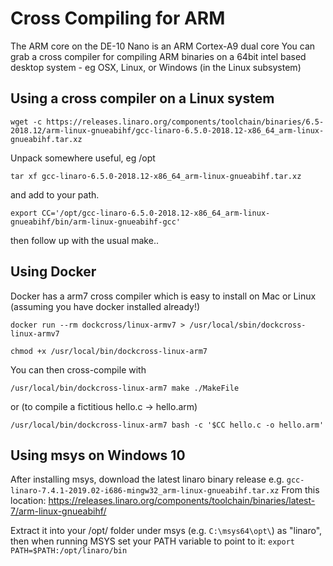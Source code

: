 # Cross Compiling for ARM

The ARM core on the DE-10 Nano is an ARM Cortex-A9 dual core
You can grab a cross compiler for compiling ARM binaries on a 64bit intel based desktop system - eg OSX, Linux, or Windows (in the Linux subsystem)


## Using a cross compiler on a Linux system
`wget -c https://releases.linaro.org/components/toolchain/binaries/6.5-2018.12/arm-linux-gnueabihf/gcc-linaro-6.5.0-2018.12-x86_64_arm-linux-gnueabihf.tar.xz`

Unpack somewhere useful, eg /opt

`tar xf gcc-linaro-6.5.0-2018.12-x86_64_arm-linux-gnueabihf.tar.xz`

and add to your path.

`export CC='/opt/gcc-linaro-6.5.0-2018.12-x86_64_arm-linux-gnueabihf/bin/arm-linux-gnueabihf-gcc'`

then follow up with the usual make..

## Using Docker
Docker has a arm7 cross compiler which is easy to install on Mac or Linux (assuming you have docker installed already!)

`docker run --rm dockcross/linux-armv7 > /usr/local/sbin/dockcross-linux-armv7`

`chmod +x /usr/local/bin/dockcross-linux-arm7`

You can then cross-compile with 

`/usr/local/bin/dockcross-linux-arm7 make ./MakeFile`

or (to compile a fictitious hello.c -> hello.arm)

`/usr/local/bin/dockcross-linux-arm7 bash -c '$CC hello.c -o hello.arm'`
 

## Using msys on Windows 10
After installing msys, download the latest linaro binary release e.g.
`gcc-linaro-7.4.1-2019.02-i686-mingw32_arm-linux-gnueabihf.tar.xz`
From this location:
https://releases.linaro.org/components/toolchain/binaries/latest-7/arm-linux-gnueabihf/

Extract it into your /opt/ folder under msys (e.g. `C:\msys64\opt\`) as "linaro",
then when running MSYS set your PATH variable to point to it:
`export PATH=$PATH:/opt/linaro/bin`

